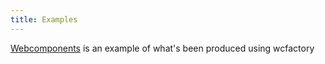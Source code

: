 ```yaml
---
title: Examples
---
```

<p><a href="https://github.com/haxtheweb/webcomponents">Webcomponents</a> is an example of what's been produced using wcfactory</p>